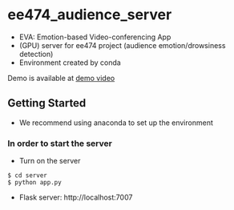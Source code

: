 # ee474_audience_server

- EVA: Emotion-based Video-conferencing App
- (GPU) server for ee474 project (audience emotion/drowsiness detection)
- Environment created by conda

Demo is available at [demo video](https://www.youtube.com/watch?v=uVZ_6LMGjxI&feature=youtu.be)

## Getting Started

- We recommend using anaconda to set up the environment

### In order to start the server
- Turn on the server
```
$ cd server
$ python app.py
```

- Flask server: http://localhost:7007

